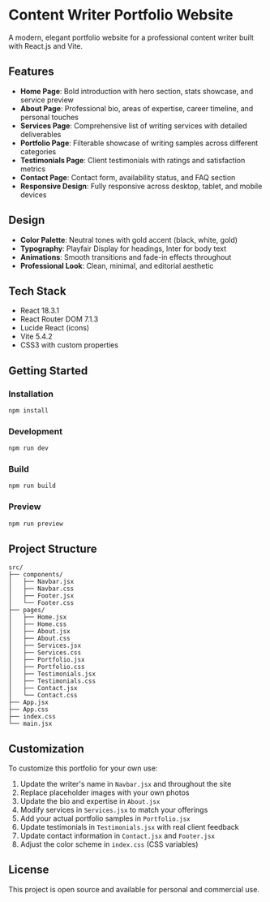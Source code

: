 # Content Writer Portfolio Website

A modern, elegant portfolio website for a professional content writer built with React.js and Vite.

## Features

- **Home Page**: Bold introduction with hero section, stats showcase, and service preview
- **About Page**: Professional bio, areas of expertise, career timeline, and personal touches
- **Services Page**: Comprehensive list of writing services with detailed deliverables
- **Portfolio Page**: Filterable showcase of writing samples across different categories
- **Testimonials Page**: Client testimonials with ratings and satisfaction metrics
- **Contact Page**: Contact form, availability status, and FAQ section
- **Responsive Design**: Fully responsive across desktop, tablet, and mobile devices

## Design

- **Color Palette**: Neutral tones with gold accent (black, white, gold)
- **Typography**: Playfair Display for headings, Inter for body text
- **Animations**: Smooth transitions and fade-in effects throughout
- **Professional Look**: Clean, minimal, and editorial aesthetic

## Tech Stack

- React 18.3.1
- React Router DOM 7.1.3
- Lucide React (icons)
- Vite 5.4.2
- CSS3 with custom properties

## Getting Started

### Installation

```bash
npm install
```

### Development

```bash
npm run dev
```

### Build

```bash
npm run build
```

### Preview

```bash
npm run preview
```

## Project Structure

```
src/
├── components/
│   ├── Navbar.jsx
│   ├── Navbar.css
│   ├── Footer.jsx
│   └── Footer.css
├── pages/
│   ├── Home.jsx
│   ├── Home.css
│   ├── About.jsx
│   ├── About.css
│   ├── Services.jsx
│   ├── Services.css
│   ├── Portfolio.jsx
│   ├── Portfolio.css
│   ├── Testimonials.jsx
│   ├── Testimonials.css
│   ├── Contact.jsx
│   └── Contact.css
├── App.jsx
├── App.css
├── index.css
└── main.jsx
```

## Customization

To customize this portfolio for your own use:

1. Update the writer's name in `Navbar.jsx` and throughout the site
2. Replace placeholder images with your own photos
3. Update the bio and expertise in `About.jsx`
4. Modify services in `Services.jsx` to match your offerings
5. Add your actual portfolio samples in `Portfolio.jsx`
6. Update testimonials in `Testimonials.jsx` with real client feedback
7. Update contact information in `Contact.jsx` and `Footer.jsx`
8. Adjust the color scheme in `index.css` (CSS variables)

## License

This project is open source and available for personal and commercial use.
